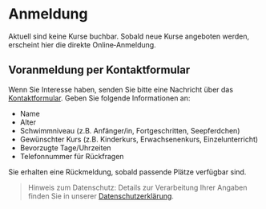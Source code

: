# Anmeldung

Aktuell sind keine Kurse buchbar. Sobald neue Kurse angeboten werden, erscheint hier die direkte Online‑Anmeldung.

## Voranmeldung per Kontaktformular

Wenn Sie Interesse haben, senden Sie bitte eine Nachricht über das [Kontaktformular](/kontakt). Geben Sie folgende Informationen an:

- Name
- Alter
- Schwimmniveau (z.B. Anfänger/in, Fortgeschritten, Seepferdchen)
- Gewünschter Kurs (z.B. Kinderkurs, Erwachsenenkurs, Einzelunterricht)
- Bevorzugte Tage/Uhrzeiten
- Telefonnummer für Rückfragen

Sie erhalten eine Rückmeldung, sobald passende Plätze verfügbar sind.

> Hinweis zum Datenschutz: Details zur Verarbeitung Ihrer Angaben finden Sie in unserer [Datenschutzerklärung](/datenschutz).
